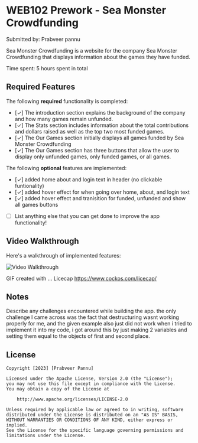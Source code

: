 # WEB102 Prework - Sea Monster Crowdfunding

Submitted by: Prabveer pannu

Sea Monster Crowdfunding is a website for the company Sea Monster Crowdfunding that displays information about the games they have funded.

Time spent: 5 hours spent in total

## Required Features

The following **required** functionality is completed:

* [✓] The introduction section explains the background of the company and how many games remain unfunded.
* [✓] The Stats section includes information about the total contributions and dollars raised as well as the top two most funded games.
* [✓] The Our Games section initially displays all games funded by Sea Monster Crowdfunding
* [✓] The Our Games section has three buttons that allow the user to display only unfunded games, only funded games, or all games.

The following **optional** features are implemented:

* [✓] added home about and login text in header (no clickable funtionality)
* [✓] added hover effect for when going over home, about, and login text
* [✓] added hover effect and tranisition for funded, unfunded and show all games buttons
* [ ] List anything else that you can get done to improve the app functionality!

## Video Walkthrough

Here's a walkthrough of implemented features:

<img src='https://imgur.com/3CpJhCX' title='Video Walkthrough' width='' alt='Video Walkthrough' />

<!-- Replace this with whatever GIF tool you used! -->
GIF created with ...  Licecap
https://www.cockos.com/licecap/
<!-- Recommended tools:
[Kap](https://getkap.co/) for macOS
[ScreenToGif](https://www.screentogif.com/) for Windows
[peek](https://github.com/phw/peek) for Linux. -->

## Notes

Describe any challenges encountered while building the app.
the only challenge I came across was the fact that destructuring wasnt working properly for me, and the given example also just did not work when i tried to implement it into my code, i got around this by just making 2 variables and setting them equal to the objects of first and second place.

## License

    Copyright [2023] [Prabveer Pannu]

    Licensed under the Apache License, Version 2.0 (the "License");
    you may not use this file except in compliance with the License.
    You may obtain a copy of the License at

        http://www.apache.org/licenses/LICENSE-2.0

    Unless required by applicable law or agreed to in writing, software
    distributed under the License is distributed on an "AS IS" BASIS,
    WITHOUT WARRANTIES OR CONDITIONS OF ANY KIND, either express or implied.
    See the License for the specific language governing permissions and
    limitations under the License.
